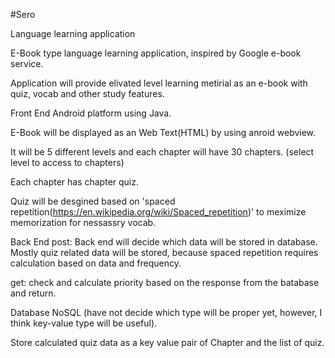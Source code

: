 #Sero

Language learning application

E-Book type language learning application, inspired by Google e-book service.

Application will provide elivated level learning metirial as an e-book with quiz, vocab and other study features.

Front End
Android platform using Java.

E-Book will be displayed as an Web Text(HTML) by using anroid webview.

It will be 5 different levels and each chapter will have 30 chapters. (select level to access to chapters)

Each chapter has chapter quiz.

Quiz will be desgined based on 'spaced repetition(https://en.wikipedia.org/wiki/Spaced_repetition)' to meximize memorization for nessassry vocab.

Back End
post: Back end will decide which data will be stored in database. Mostly quiz related data will be stored, because spaced repetition requires calculation based on data and frequency.

get: check and calculate priority based on the response from the batabase and return.

Database
NoSQL (have not decide which type will be proper yet, however, I think key-value type will be useful).

Store calculated quiz data as a key value pair of Chapter and the list of quiz.
